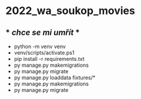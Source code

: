 # **2022_wa_soukop_movies**
## * *chce se mi umřít* *

+ python -m venv venv
+ venv/scripts/activate.ps1
+ pip install -r requirements.txt
+ py manage.py makemigrations
+ py manage.py migrate
+ py manage.py loaddata fixtures/*
+ py manage.py makemigrations
+ py manage.py migrate
